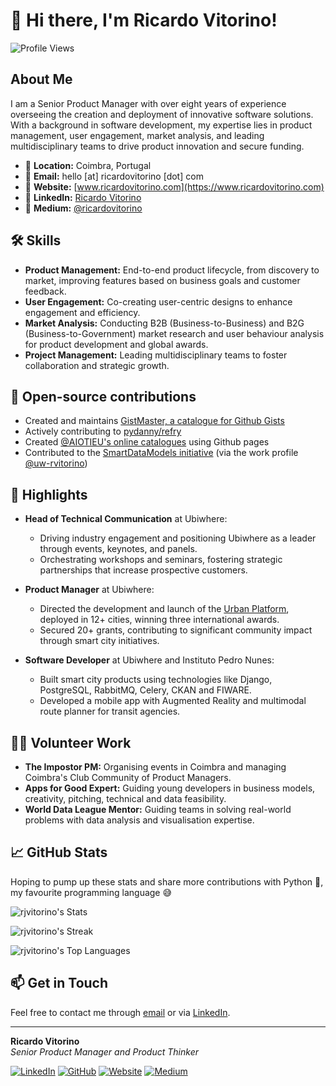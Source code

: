 # 👋 Hi there, I'm Ricardo Vitorino!

![Profile Views](https://komarev.com/ghpvc/?username=rjvitorino&style=flat-square)

## About Me

I am a Senior Product Manager with over eight years of experience overseeing the creation and deployment of innovative software solutions. 
With a background in software development, my expertise lies in product management, user engagement, market analysis, and leading multidisciplinary teams to drive product innovation and secure funding.

- 📍 **Location:** Coimbra, Portugal
- 📧 **Email:** hello [at] ricardovitorino [dot] com
- 🔗 **Website:** [www.ricardovitorino.com](https://www.ricardovitorino.com)
- 💼 **LinkedIn:** [Ricardo Vitorino](https://www.linkedin.com/in/rjvitorino/)
- 📝 **Medium:** [@ricardovitorino](https://medium.com/@ricardovitorino)

## 🛠 Skills

- **Product Management:** End-to-end product lifecycle, from discovery to market, improving features based on business goals and customer feedback.
- **User Engagement:** Co-creating user-centric designs to enhance engagement and efficiency.
- **Market Analysis:** Conducting B2B (Business-to-Business) and B2G (Business-to-Government) market research and user behaviour analysis for product development and global awards.
- **Project Management:** Leading multidisciplinary teams to foster collaboration and strategic growth.

## 🤝 Open-source contributions

- Created and maintains [GistMaster, a catalogue for Github Gists](https://github.com/rjvitorino/gists-catalogue)
- Actively contributing to [pydanny/refry](https://github.com/pydanny/refry)
- Created [@AIOTIEU's online catalogues](https://github.com/AIOTIEU) using Github pages
- Contributed to the [SmartDataModels initiative](https://github.com/smart-data-models) (via the work profile [@uw-rvitorino](https://github.com/uw-rvitorino))

## 🌟 Highlights

- **Head of Technical Communication** at Ubiwhere:
  - Driving industry engagement and positioning Ubiwhere as a leader through events, keynotes, and panels.
  - Orchestrating workshops and seminars, fostering strategic partnerships that increase prospective customers.

- **Product Manager** at Ubiwhere:
  - Directed the development and launch of the [Urban Platform](https://urbanplatform.city), deployed in 12+ cities, winning three international awards.
  - Secured 20+ grants, contributing to significant community impact through smart city initiatives.

- **Software Developer** at Ubiwhere and Instituto Pedro Nunes:
  - Built smart city products using technologies like Django, PostgreSQL, RabbitMQ, Celery, CKAN and FIWARE.
  - Developed a mobile app with Augmented Reality and multimodal route planner for transit agencies.

## 👩‍💻 Volunteer Work

- **The Impostor PM:** Organising events in Coimbra and managing Coimbra's Club Community of Product Managers.
- **Apps for Good Expert:** Guiding young developers in business models, creativity, pitching, technical and data feasibility.
- **World Data League Mentor:** Guiding teams in solving real-world problems with data analysis and visualisation expertise.

## 📈 GitHub Stats

Hoping to pump up these stats and share more contributions with Python 🐍, my favourite programming language 😅

![rjvitorino's Stats](https://github-readme-stats.vercel.app/api?username=rjvitorino&theme=vue&show_icons=true&hide_border=true&count_private=true)

![rjvitorino's Streak](https://github-readme-streak-stats.herokuapp.com/?user=rjvitorino&theme=vue&hide_border=true)

![rjvitorino's Top Languages](https://github-readme-stats.vercel.app/api/top-langs/?username=rjvitorino&theme=vue&show_icons=true&hide_border=true&layout=compact)

## 📫 Get in Touch

Feel free to contact me through [email](mailto:hello@ricardovitorino.com) or via [LinkedIn](https://www.linkedin.com/in/rjvitorino/).

---

**Ricardo Vitorino**  
_Senior Product Manager and Product Thinker_  

[![LinkedIn](https://img.shields.io/badge/LinkedIn-blue?style=flat&logo=linkedin&labelColor=blue)](https://www.linkedin.com/in/rjvitorino/) [![GitHub](https://img.shields.io/badge/GitHub-black?style=flat&logo=github&labelColor=black)](https://github.com/rjvitorino) [![Website](https://img.shields.io/badge/Website-gray?style=flat&logo=google-chrome&labelColor=gray)](https://www.ricardovitorino.com) [![Medium](https://img.shields.io/badge/Medium-black?style=flat&logo=medium&labelColor=black)](https://medium.com/@ricardovitorino)


